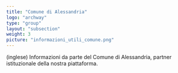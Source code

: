 ```yaml
---
title: "Comune di Alessandria"
logo: "archway"
type: "group"
layout: "subsection"
weight: 3
picture: "informazioni_utili_comune.png"
---
```


(inglese) Informazioni da parte del Comune di Alessandria, partner istituzionale della nostra piattaforma.
